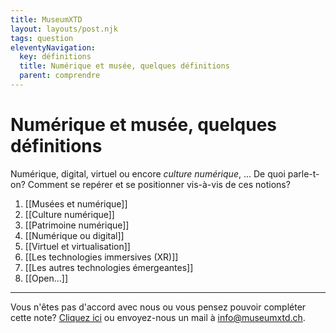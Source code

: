 ```yaml
---
title: MuseumXTD
layout: layouts/post.njk
tags: question
eleventyNavigation:
  key: définitions
  title: Numérique et musée, quelques définitions
  parent: comprendre
---
```

# **Numérique et musée, quelques définitions**
Numérique, digital, virtuel ou encore *culture numérique*, ... De quoi parle-t-on? Comment se repérer et se positionner vis-à-vis de ces notions? 

1. [[Musées et numérique]]
2. [[Culture numérique]]
3. [[Patrimoine numérique]]
4. [[Numérique ou digital]]
5. [[Virtuel et virtualisation]]
6. [[Les technologies immersives (XR)]]
7. [[Les autres technologies émergeantes]]
8. [[Open...]]

----

Vous n'êtes pas d'accord avec nous ou vous pensez pouvoir compléter cette note? [Cliquez ici](https://6e13e580.sibforms.com/serve/MUIEAJex9Gqy_GXlFogQqcGyYVXOZFFX8aHrYfffBiqjakg6wRCQTSUlxrpSXVkD6QEDI5CcmfGJhrDrkka2x7JvV-3YTESgygGo3Kq7DH-XD64whZr_JzkZgiL5lqiCeG3yKwBPjHJ6fyObFfcWQmqXpGkXQ3Ah4sgQV2mUjiMQ2hUe8pnjyP1gOywBca-q4MvmvdSwfxEFpgHr) ou envoyez-nous un mail à [info@museumxtd.ch](mailto:info@museumxtd.ch).

